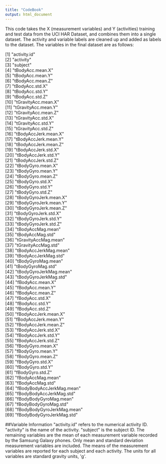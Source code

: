 ```yaml
---
title: "CodeBook"
output: html_document
---
```


This code takes the X (measurement variables) and Y (activities) training and test data from the UCI HAR Dataset, and combines them into a single dataset. The activity and variable labels are cleaned up and added as labels to the dataset. The variables in the final dataset are as follows:

 [1] "activity.id"              
 [2] "activity"                 
 [3] "subject"                  
 [4] "tBodyAcc.mean.X"          
 [5] "tBodyAcc.mean.Y"          
 [6] "tBodyAcc.mean.Z"          
 [7] "tBodyAcc.std.X"           
 [8] "tBodyAcc.std.Y"           
 [9] "tBodyAcc.std.Z"           
[10] "tGravityAcc.mean.X"       
[11] "tGravityAcc.mean.Y"       
[12] "tGravityAcc.mean.Z"       
[13] "tGravityAcc.std.X"        
[14] "tGravityAcc.std.Y"        
[15] "tGravityAcc.std.Z"        
[16] "tBodyAccJerk.mean.X"      
[17] "tBodyAccJerk.mean.Y"      
[18] "tBodyAccJerk.mean.Z"      
[19] "tBodyAccJerk.std.X"       
[20] "tBodyAccJerk.std.Y"       
[21] "tBodyAccJerk.std.Z"       
[22] "tBodyGyro.mean.X"         
[23] "tBodyGyro.mean.Y"         
[24] "tBodyGyro.mean.Z"         
[25] "tBodyGyro.std.X"          
[26] "tBodyGyro.std.Y"          
[27] "tBodyGyro.std.Z"          
[28] "tBodyGyroJerk.mean.X"     
[29] "tBodyGyroJerk.mean.Y"     
[30] "tBodyGyroJerk.mean.Z"     
[31] "tBodyGyroJerk.std.X"      
[32] "tBodyGyroJerk.std.Y"      
[33] "tBodyGyroJerk.std.Z"      
[34] "tBodyAccMag.mean"         
[35] "tBodyAccMag.std"          
[36] "tGravityAccMag.mean"      
[37] "tGravityAccMag.std"       
[38] "tBodyAccJerkMag.mean"     
[39] "tBodyAccJerkMag.std"      
[40] "tBodyGyroMag.mean"        
[41] "tBodyGyroMag.std"         
[42] "tBodyGyroJerkMag.mean"    
[43] "tBodyGyroJerkMag.std"     
[44] "fBodyAcc.mean.X"          
[45] "fBodyAcc.mean.Y"          
[46] "fBodyAcc.mean.Z"          
[47] "fBodyAcc.std.X"           
[48] "fBodyAcc.std.Y"           
[49] "fBodyAcc.std.Z"           
[50] "fBodyAccJerk.mean.X"      
[51] "fBodyAccJerk.mean.Y"      
[52] "fBodyAccJerk.mean.Z"      
[53] "fBodyAccJerk.std.X"       
[54] "fBodyAccJerk.std.Y"       
[55] "fBodyAccJerk.std.Z"       
[56] "fBodyGyro.mean.X"         
[57] "fBodyGyro.mean.Y"         
[58] "fBodyGyro.mean.Z"         
[59] "fBodyGyro.std.X"          
[60] "fBodyGyro.std.Y"          
[61] "fBodyGyro.std.Z"          
[62] "fBodyAccMag.mean"         
[63] "fBodyAccMag.std"          
[64] "fBodyBodyAccJerkMag.mean"            
[65] "fBodyBodyAccJerkMag.std"         
[66] "fBodyBodyGyroMag.mean"            
[67] "fBodyBodyGyroMag.std"             
[68] "fBodyBodyGyroJerkMag.mean"          
[69] "fBodyBodyGyroJerkMag.std"         


##Variable Information
"activity.id" refers to the numerical activity ID. "activity" is the name of the activity. "subject" is the subject ID. The remaining variables are the mean of each measurement variable recorded by the Samsung Galaxy phones. Only mean and standard deviation measurement variables are included. The means of the measurement variables are reported for each subject and each activity. The units for all variables are standard gravity units, 'g'.